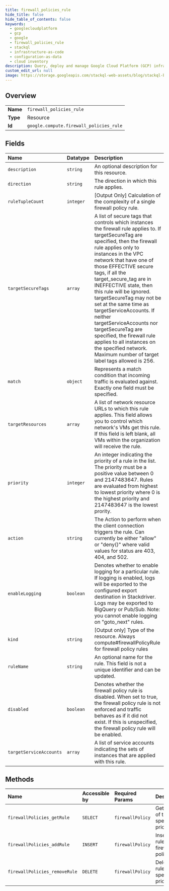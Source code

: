 ```yaml
---
title: firewall_policies_rule
hide_title: false
hide_table_of_contents: false
keywords:
  - googlecloudplatform
  - gcp
  - google
  - firewall_policies_rule
  - stackql
  - infrastructure-as-code
  - configuration-as-data
  - cloud inventory
description: Query, deploy and manage Google Cloud Platform (GCP) infrastructure and resources using SQL
custom_edit_url: null
image: https://storage.googleapis.com/stackql-web-assets/blog/stackql-blog-post-featured-image.png
---
```

  
    

## Overview
<table><tbody>
<tr><td><b>Name</b></td><td><code>firewall_policies_rule</code></td></tr>
<tr><td><b>Type</b></td><td>Resource</td></tr>
<tr><td><b>Id</b></td><td><code>google.compute.firewall_policies_rule</code></td></tr>
</tbody></table>

## Fields
| Name | Datatype | Description |
|:-----|:---------|:------------|
| `description` | `string` | An optional description for this resource. |
| `direction` | `string` | The direction in which this rule applies. |
| `ruleTupleCount` | `integer` | [Output Only] Calculation of the complexity of a single firewall policy rule. |
| `targetSecureTags` | `array` | A list of secure tags that controls which instances the firewall rule applies to. If targetSecureTag are specified, then the firewall rule applies only to instances in the VPC network that have one of those EFFECTIVE secure tags, if all the target_secure_tag are in INEFFECTIVE state, then this rule will be ignored. targetSecureTag may not be set at the same time as targetServiceAccounts. If neither targetServiceAccounts nor targetSecureTag are specified, the firewall rule applies to all instances on the specified network. Maximum number of target label tags allowed is 256. |
| `match` | `object` | Represents a match condition that incoming traffic is evaluated against. Exactly one field must be specified. |
| `targetResources` | `array` | A list of network resource URLs to which this rule applies. This field allows you to control which network's VMs get this rule. If this field is left blank, all VMs within the organization will receive the rule. |
| `priority` | `integer` | An integer indicating the priority of a rule in the list. The priority must be a positive value between 0 and 2147483647. Rules are evaluated from highest to lowest priority where 0 is the highest priority and 2147483647 is the lowest prority. |
| `action` | `string` | The Action to perform when the client connection triggers the rule. Can currently be either "allow" or "deny()" where valid values for status are 403, 404, and 502. |
| `enableLogging` | `boolean` | Denotes whether to enable logging for a particular rule. If logging is enabled, logs will be exported to the configured export destination in Stackdriver. Logs may be exported to BigQuery or Pub/Sub. Note: you cannot enable logging on "goto_next" rules. |
| `kind` | `string` | [Output only] Type of the resource. Always compute#firewallPolicyRule for firewall policy rules |
| `ruleName` | `string` | An optional name for the rule. This field is not a unique identifier and can be updated. |
| `disabled` | `boolean` | Denotes whether the firewall policy rule is disabled. When set to true, the firewall policy rule is not enforced and traffic behaves as if it did not exist. If this is unspecified, the firewall policy rule will be enabled. |
| `targetServiceAccounts` | `array` | A list of service accounts indicating the sets of instances that are applied with this rule. |
## Methods
| Name | Accessible by | Required Params | Description |
|:-----|:--------------|:----------------|:------------|
| `firewallPolicies_getRule` | `SELECT` | `firewallPolicy` | Gets a rule of the specified priority. |
| `firewallPolicies_addRule` | `INSERT` | `firewallPolicy` | Inserts a rule into a firewall policy. |
| `firewallPolicies_removeRule` | `DELETE` | `firewallPolicy` | Deletes a rule of the specified priority. |
